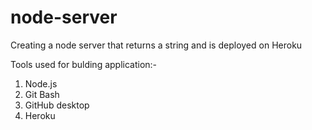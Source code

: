# node-server
Creating a node server that returns a string and is deployed on Heroku

Tools used for bulding application:-
1) Node.js
2) Git Bash
3) GitHub desktop
4) Heroku
